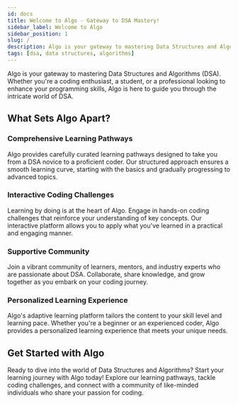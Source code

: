 ```yaml
---
id: docs
title: Welcome to Algo - Gateway to DSA Mastery!
sidebar_label: Welcome to Algo
sidebar_position: 1
slug: /
description: Algo is your gateway to mastering Data Structures and Algorithms (DSA). Whether you're a coding enthusiast, a student, or a professional looking to enhance your programming skills, Algo is here to guide you through the intricate world of DSA.
tags: [dsa, data structures, algorithms]
---
```


Algo is your gateway to mastering Data Structures and Algorithms (DSA). Whether you're a coding enthusiast, a student, or a professional looking to enhance your programming skills, Algo is here to guide you through the intricate world of DSA.

<AdsComponent />

## What Sets Algo Apart?

### Comprehensive Learning Pathways

Algo provides carefully curated learning pathways designed to take you from a DSA novice to a proficient coder. Our structured approach ensures a smooth learning curve, starting with the basics and gradually progressing to advanced topics.

### Interactive Coding Challenges

Learning by doing is at the heart of Algo. Engage in hands-on coding challenges that reinforce your understanding of key concepts. Our interactive platform allows you to apply what you've learned in a practical and engaging manner.

### Supportive Community

Join a vibrant community of learners, mentors, and industry experts who are passionate about DSA. Collaborate, share knowledge, and grow together as you embark on your coding journey.

### Personalized Learning Experience

Algo's adaptive learning platform tailors the content to your skill level and learning pace. Whether you're a beginner or an experienced coder, Algo provides a personalized learning experience that meets your unique needs.

## Get Started with Algo

Ready to dive into the world of Data Structures and Algorithms? Start your learning journey with Algo today! Explore our learning pathways, tackle coding challenges, and connect with a community of like-minded individuals who share your passion for coding.